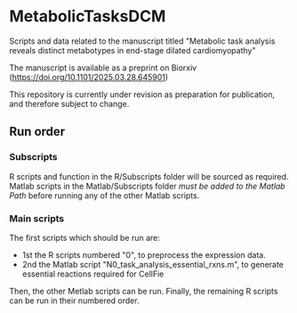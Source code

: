 # MetabolicTasksDCM
Scripts and data related to the manuscript titled "Metabolic task analysis reveals distinct metabotypes in end-stage dilated cardiomyopathy"

The manuscript is available as a preprint on Biorxiv (https://doi.org/10.1101/2025.03.28.645901)

This repository is currently under revision as preparation for publication, and therefore subject to change.

## Run order
### Subscripts
R scripts and function in the R/Subscripts folder will be sourced as required.
Matlab scripts in the Matlab/Subscripts folder *must be added to the Matlab Path* before running any of the other Matlab scripts.
### Main scripts
The first scripts which should be run are:
- 1st the R scripts numbered "0", to preprocess the expression data.
- 2nd the Matlab script "N0_task_analysis_essential_rxns.m", to generate essential reactions required for CellFie

Then, the other Metlab scripts can be run.
Finally, the remaining R scripts can be run in their numbered order.